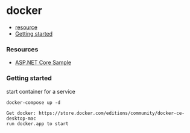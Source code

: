 # docker

* [resource](#resources)
* [Getting started](#getting-started)

### Resources

* [ASP.NET Core Sample](https://github.com/dotnet/dotnet-docker/tree/master/samples)

### Getting started

start container for a service 


```
docker-compose up -d
```


```
Get docker: https://store.docker.com/editions/community/docker-ce-desktop-mac
run docker.app to start
```

